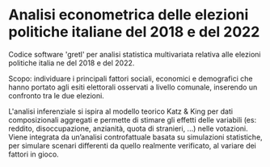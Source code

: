 # Analisi econometrica delle elezioni politiche italiane del 2018 e del 2022

Codice software 'gretl' per analisi statistica multivariata relativa alle elezioni politiche italia
ne del 2018 e del 2022.

Scopo: individuare i principali fattori sociali, economici e demografici che hanno portato agli esiti elettorali osservati a livello comunale, inserendo un confronto tra le due elezioni.

L'analisi inferenziale si ispira al modello teorico Katz & King per dati composizionali aggregati e permette di stimare gli effetti delle variabili (es: reddito, disoccupazione, anzianità, quota di stranieri, ...) nelle votazioni.
Viene integrata da un’analisi controfattuale basata su simulazioni statistiche, per simulare scenari differenti da quello realmente verificato, al variare dei fattori in gioco.
